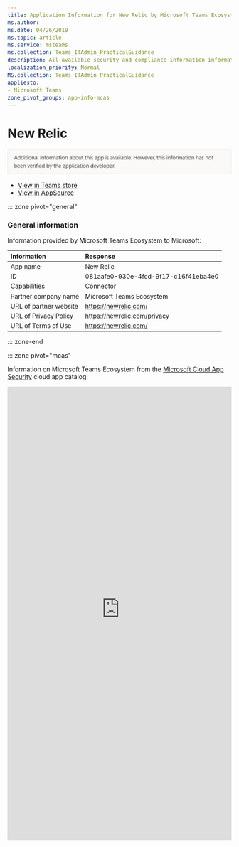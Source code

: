 ```yaml
---
title: Application Information for New Relic by Microsoft Teams Ecosystem
ms.author: 
ms.date: 04/26/2019
ms.topic: article
ms.service: msteams
ms.collection: Teams_ITAdmin_PracticalGuidance
description: All available security and compliance information information for New Relic, its data handling policies, its Microsoft Cloud App Security app catalog information, and security/compliance information in the CSA STAR registry.
localization_priority: Normal
MS.collection: Teams_ITAdmin_PracticalGuidance
appliesto:
- Microsoft Teams
zone_pivot_groups: app-info-mcas
---
```

# New Relic

<img alt="Non-attested image" src="./images/unattested.png" width="650"/>

* <a href="https://teams.microsoft.com/l/app/081aafe0-930e-4fcd-9f17-c16f41eba4e0" target="_blank">View in Teams store</a>
* <a href="https://appsource.microsoft.com/en-us/product/office/WA104381573" target="_blank">View in AppSource</a>

::: zone pivot="general"

### General information

Information provided by Microsoft Teams Ecosystem to Microsoft:

| **Information** | **Response** |
|:----------------|:-------------|
| App name | New Relic |
| ID | 081aafe0-930e-4fcd-9f17-c16f41eba4e0 |
| Capabilities | Connector |
| Partner company name | Microsoft Teams Ecosystem |
| URL of partner website | <https://newrelic.com/> |
| URL of Privacy Policy | <https://newrelic.com/privacy> |
| URL of Terms of Use | <https://newrelic.com/> |

::: zone-end


::: zone pivot="mcas"

Information on Microsoft Teams Ecosystem from the [Microsoft Cloud App Security](https://www.microsoft.com/en-us/enterprise-mobility-security/cloud-app-security) cloud app catalog:

<iframe height='1020' title='Microsoft Cloud App Security Information' src='https://3ca685143b5b46b4b0e5266dadf2e97c.codepen.website/#/dashboard/10012' frameborder='no'  style='width: 100%;'>

<a href="https://3ca685143b5b46b4b0e5266dadf2e97c.codepen.website/#/dashboard/10012" target="_blank">View in a new tab</a>

::: zone-end

